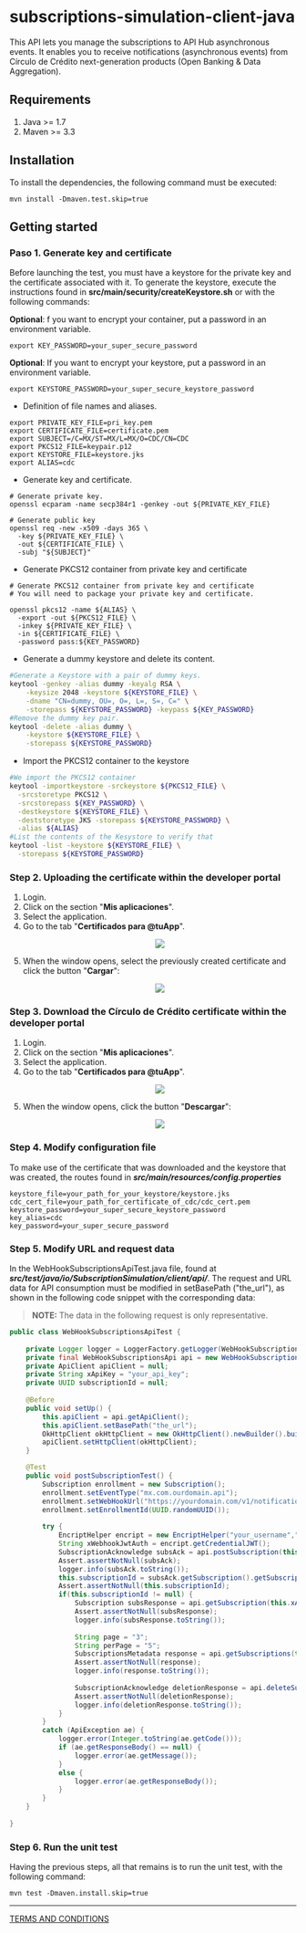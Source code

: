 # subscriptions-simulation-client-java

This API lets you manage the subscriptions to API Hub asynchronous events. It enables you to receive notifications (asynchronous events) from Círculo de Crédito next-generation products (Open Banking &amp; Data Aggregation).

## Requirements

1. Java >= 1.7
2. Maven >= 3.3
## Installation

To install the dependencies, the following command must be executed:
```shell
mvn install -Dmaven.test.skip=true
```
## Getting started

### Paso 1. Generate key and certificate

Before launching the test, you must have a keystore for the private key and the certificate associated with it. To generate the keystore, execute the instructions found in **src/main/security/createKeystore.sh** or with the following commands:

**Optional**: f you want to encrypt your container, put a password in an environment variable.

```shell
export KEY_PASSWORD=your_super_secure_password
```

**Optional**: If you want to encrypt your keystore, put a password in an environment variable.

```shell
export KEYSTORE_PASSWORD=your_super_secure_keystore_password
```

- Definition of file names and aliases.

```shell
export PRIVATE_KEY_FILE=pri_key.pem
export CERTIFICATE_FILE=certificate.pem
export SUBJECT=/C=MX/ST=MX/L=MX/O=CDC/CN=CDC
export PKCS12_FILE=keypair.p12
export KEYSTORE_FILE=keystore.jks
export ALIAS=cdc
```
- Generate key and certificate.

```shell
# Generate private key.
openssl ecparam -name secp384r1 -genkey -out ${PRIVATE_KEY_FILE}

# Generate public key
openssl req -new -x509 -days 365 \
  -key ${PRIVATE_KEY_FILE} \
  -out ${CERTIFICATE_FILE} \
  -subj "${SUBJECT}"

```

- Generate PKCS12 container from private key and certificate

```shell
# Generate PKCS12 container from private key and certificate
# You will need to package your private key and certificate.

openssl pkcs12 -name ${ALIAS} \
  -export -out ${PKCS12_FILE} \
  -inkey ${PRIVATE_KEY_FILE} \
  -in ${CERTIFICATE_FILE} \
  -password pass:${KEY_PASSWORD}

```

- Generate a dummy keystore and delete its content.

```sh
#Generate a Keystore with a pair of dummy keys.
keytool -genkey -alias dummy -keyalg RSA \
    -keysize 2048 -keystore ${KEYSTORE_FILE} \
    -dname "CN=dummy, OU=, O=, L=, S=, C=" \
    -storepass ${KEYSTORE_PASSWORD} -keypass ${KEY_PASSWORD}
#Remove the dummy key pair.
keytool -delete -alias dummy \
    -keystore ${KEYSTORE_FILE} \
    -storepass ${KEYSTORE_PASSWORD}
```

- Import the PKCS12 container to the keystore

```sh
#We import the PKCS12 container
keytool -importkeystore -srckeystore ${PKCS12_FILE} \
  -srcstoretype PKCS12 \
  -srcstorepass ${KEY_PASSWORD} \
  -destkeystore ${KEYSTORE_FILE} \
  -deststoretype JKS -storepass ${KEYSTORE_PASSWORD} \
  -alias ${ALIAS}
#List the contents of the Kesystore to verify that
keytool -list -keystore ${KEYSTORE_FILE} \
  -storepass ${KEYSTORE_PASSWORD}
```

### Step 2.  Uploading the certificate within the developer portal

 1. Login.
 2. Click on the section "**Mis aplicaciones**".
 3. Select the application.
 4. Go to the tab "**Certificados para @tuApp**".
    <p align="center">
      <img src="https://github.com/APIHub-CdC/imagenes-cdc/blob/master/applications.png">
    </p>
 5. When the window opens, select the previously created certificate and click the button "**Cargar**":
    <p align="center">
      <img src="https://github.com/APIHub-CdC/imagenes-cdc/blob/master/upload_cert.png">
    </p>

### Step 3.  Download the Círculo de Crédito certificate within the developer portal

 1. Login.
 2. Click on the section "**Mis aplicaciones**".
 3. Select the application.
 4. Go to the tab "**Certificados para @tuApp**".
    <p align="center">
        <img src="https://github.com/APIHub-CdC/imagenes-cdc/blob/master/applications.png">
    </p>
 5. When the window opens, click the button "**Descargar**":
    <p align="center">
        <img src="https://github.com/APIHub-CdC/imagenes-cdc/blob/master/download_cert.png">
    </p>

### Step 4. Modify configuration file

To make use of the certificate that was downloaded and the keystore that was created, the routes found in ***src/main/resources/config.properties***
```properties
keystore_file=your_path_for_your_keystore/keystore.jks
cdc_cert_file=your_path_for_certificate_of_cdc/cdc_cert.pem
keystore_password=your_super_secure_keystore_password
key_alias=cdc
key_password=your_super_secure_password
```
### Step 5. Modify URL and request data

In the WebHookSubscriptionsApiTest.java file, found at ***src/test/java/io/SubscriptionSimulation/client/api/***. The request and URL data for API consumption must be modified in setBasePath ("the_url"), as shown in the following code snippet with the corresponding data:


> **NOTE:** The data in the following request is only representative.

```java
public class WebHookSubscriptionsApiTest {
    
	private Logger logger = LoggerFactory.getLogger(WebHookSubscriptionsApiTest.class.getName());
    private final WebHookSubscriptionsApi api = new WebHookSubscriptionsApi();
    private ApiClient apiClient = null;
    private String xApiKey = "your_api_key";
    private UUID subscriptionId = null;
    
    @Before
    public void setUp() {
    	this.apiClient = api.getApiClient();
    	this.apiClient.setBasePath("the_url");
    	OkHttpClient okHttpClient = new OkHttpClient().newBuilder().build();
    	apiClient.setHttpClient(okHttpClient);
    }

	@Test
    public void postSubscriptionTest() {
        Subscription enrollment = new Subscription();
        enrollment.setEventType("mx.com.ourdomain.api");
        enrollment.setWebHookUrl("https://yourdomain.com/v1/notifications");
        enrollment.setEnrollmentId(UUID.randomUUID());
        
        try {
        	EncriptHelper encript = new EncriptHelper("your_username","your_password");
            String xWebhookJwtAuth = encript.getCredentialJWT();
        	SubscriptionAcknowledge subsAck = api.postSubscription(this.xApiKey, enrollment, xWebhookJwtAuth);
        	Assert.assertNotNull(subsAck);
            logger.info(subsAck.toString());
            this.subscriptionId = subsAck.getSubscription().getSubscriptionId();
            Assert.assertNotNull(this.subscriptionId);
            if(this.subscriptionId != null) {
            	Subscription subsResponse = api.getSubscription(this.xApiKey, this.subscriptionId.toString());
            	Assert.assertNotNull(subsResponse);
                logger.info(subsResponse.toString());
                
                String page = "3";
                String perPage = "5";
                SubscriptionsMetadata response = api.getSubscriptions(this.xApiKey, page, perPage);
                Assert.assertNotNull(response);
                logger.info(response.toString());
                
                SubscriptionAcknowledge deletionResponse = api.deleteSubscription(this.xApiKey, this.subscriptionId.toString());
            	Assert.assertNotNull(deletionResponse);
                logger.info(deletionResponse.toString());
            }
        }
        catch (ApiException ae) {
        	logger.error(Integer.toString(ae.getCode()));
        	if (ae.getResponseBody() == null) {
        		logger.error(ae.getMessage());
        	}
        	else {
        		logger.error(ae.getResponseBody());
        	}
        }
    }
    
}

```
### Step 6. Run the unit test

Having the previous steps, all that remains is to run the unit test, with the following command:
```shell
mvn test -Dmaven.install.skip=true
```


---
[TERMS AND CONDITIONS](https://github.com/APIHub-CdC/licencias-cdc)